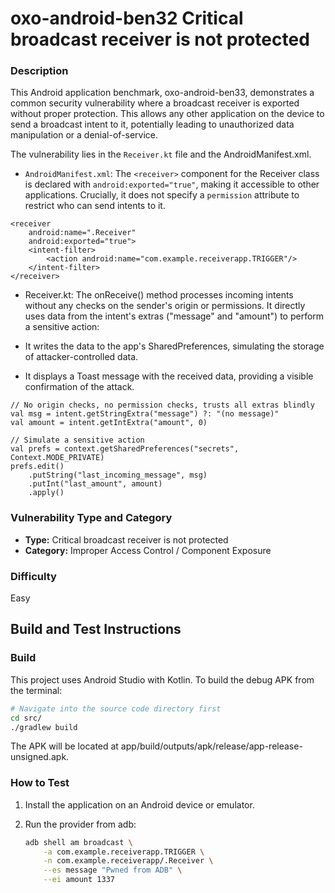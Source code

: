 # oxo-android-ben32 Critical broadcast receiver is not protected

### Description

This Android application benchmark, oxo-android-ben33, demonstrates a common security vulnerability where a broadcast receiver is exported without proper protection. This allows any other application on the device to send a broadcast intent to it, potentially leading to unauthorized data manipulation or a denial-of-service.

The vulnerability lies in the `Receiver.kt` file and the AndroidManifest.xml.

- `AndroidManifest.xml`: The `<receiver>` component for the Receiver class is declared with `android:exported="true"`, making it accessible to other applications. Crucially, it does not specify a `permission` attribute to restrict who can send intents to it.

```
<receiver
    android:name=".Receiver"
    android:exported="true">
    <intent-filter>
        <action android:name="com.example.receiverapp.TRIGGER"/>
    </intent-filter>
</receiver>
```

- Receiver.kt: The onReceive() method processes incoming intents without any checks on the sender's origin or permissions. It directly uses data from the intent's extras ("message" and "amount") to perform a sensitive action:

- It writes the data to the app's SharedPreferences, simulating the storage of attacker-controlled data.

- It displays a Toast message with the received data, providing a visible confirmation of the attack.


```
// No origin checks, no permission checks, trusts all extras blindly
val msg = intent.getStringExtra("message") ?: "(no message)"
val amount = intent.getIntExtra("amount", 0)

// Simulate a sensitive action
val prefs = context.getSharedPreferences("secrets", Context.MODE_PRIVATE)
prefs.edit()
    .putString("last_incoming_message", msg)
    .putInt("last_amount", amount)
    .apply()
```

### Vulnerability Type and Category
-   **Type:** Critical broadcast receiver is not protected
-   **Category:** Improper Access Control / Component Exposure

### Difficulty
Easy

## Build and Test Instructions

### Build
This project uses Android Studio with Kotlin. To build the debug APK from the terminal:
```bash
# Navigate into the source code directory first
cd src/
./gradlew build
```
The APK will be located at app/build/outputs/apk/release/app-release-unsigned.apk.

### How to Test

1. Install the application on an Android device or emulator.

2. Run the provider from adb:
    ```bash
    adb shell am broadcast \
        -a com.example.receiverapp.TRIGGER \
        -n com.example.receiverapp/.Receiver \
        --es message "Pwned from ADB" \
        --ei amount 1337
   ```
